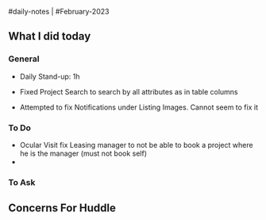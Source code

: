 #daily-notes | #February-2023

## What I did today


### General

- Daily Stand-up: 1h

- Fixed Project Search to search by all attributes as in table columns
- Attempted to fix Notifications under Listing Images. Cannot seem to fix it

### To Do
- Ocular Visit fix Leasing manager to not be able to book a project where he is the manager (must not book self)
- 

### To Ask


## Concerns For Huddle

